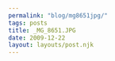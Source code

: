 ```yaml
---
permalink: "blog/mg8651jpg/"
tags: posts
title: _MG_8651.JPG
date: 2009-12-22
layout: layouts/post.njk
---
```


